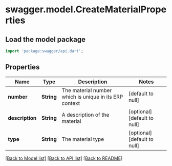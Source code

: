 # swagger.model.CreateMaterialProperties

## Load the model package
```dart
import 'package:swagger/api.dart';
```

## Properties
Name | Type | Description | Notes
------------ | ------------- | ------------- | -------------
**number** | **String** | The material number which is unique in its ERP context | [default to null]
**description** | **String** | A description of the material | [optional] [default to null]
**type** | **String** | The material type | [optional] [default to null]

[[Back to Model list]](../README.md#documentation-for-models) [[Back to API list]](../README.md#documentation-for-api-endpoints) [[Back to README]](../README.md)


